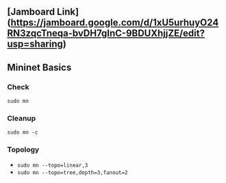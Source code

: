 ## [Jamboard Link] (https://jamboard.google.com/d/1xU5urhuyO24RN3zqcTneqa-bvDH7gInC-9BDUXhjjZE/edit?usp=sharing)

## Mininet Basics
### Check
`sudo mn`
### Cleanup
`sudo mn -c`
### Topology
* `sudo mn --topo=linear,3`
* `sudo mn --topo=tree,depth=3,fanout=2`
